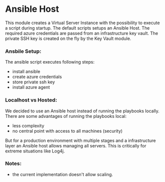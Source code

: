 # Ansible Host

This module creates a Virtual Server Instance with the possibility to execute a script during startup. The default
scripts setups an Ansible Host. The required azure credentials are passed from an infrastructure key vault. The private
SSH key is created on the fly by the Key Vault module.

### Ansbile Setup:

The ansible script executes following steps:

- install ansible
- create azure credentials
- store private ssh key
- install azure agent

### Localhost vs Hosted:

We decided to use an Ansible host instead of running the playbooks locally. There are some advantages of running the
playbooks local:

- less complexity
- no central point with access to all machines (security)

But for a production environment with multiple stages and a infrastructure layer an Ansible host allows managing all
servers. This is critically for extreme situations like Log4j.


### Notes:

- the current implementation doesn't allow scaling.
